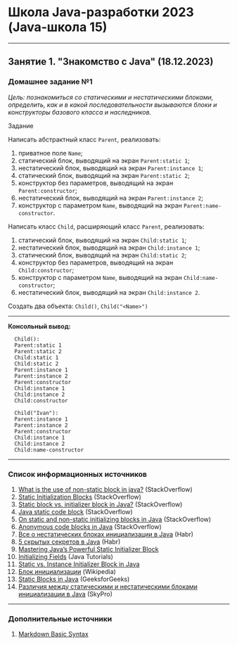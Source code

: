 # Школа Java-разработки 2023 (Java-школа 15)

---

## Занятие 1. "Знакомство с Java" (18.12.2023)

### Домашнее задание №1

*Цель: познакомиться со статическими и нестатическими блоками, определить, как и в какой последовательности вызываются блоки и конструкторы базового класса и наследников.*

Задание

Написать абстрактный класс `Parent`, реализовать:

1. приватное поле `Name`;
2. статический блок, выводящий на экран `Parent:static 1`;
3. нестатический блок, выводящий на экран `Parent:instance 1`;
4. статический блок, выводящий на экран `Parent:static 2`;
5. конструктор без параметров, выводящий на экран `Parent:constructor`;
6. нестатический блок, выводящий на экран `Parent:instance 2`;
7. конструктор с параметром `Name`, выводящий на экран `Parent:name-constructor`.

Написать класс `Child`, расширяющий класс `Parent`, реализовать:

1. статический блок, выводящий на экран `Child:static 1`;
2. нестатический блок, выводящий на экран `Child:instance 1`;
3. статический блок, выводящий на экран `Child:static 2`;
4. конструктор без параметров, выводящий на экран `Child:constructor`;
5. конструктор с параметром `Name`, выводящий на экран `Child:name-constructor`;
6. нестатический блок, выводящий на экран `Child:instance 2`.

Создать два объекта: `Child()`, `Child("<Name>")`

---

**Консольный вывод:**

```console
  Child():
  Parent:static 1
  Parent:static 2
  Child:static 1
  Child:static 2
  Parent:instance 1
  Parent:instance 2
  Parent:constructor
  Child:instance 1
  Child:instance 2
  Child:constructor

  Child("Ivan"):
  Parent:instance 1
  Parent:instance 2
  Parent:constructor
  Child:instance 1
  Child:instance 2
  Child:name-constructor
```

---

### Список информационных источников

1. [What is the use of non-static block in java?](https://stackoverflow.com/questions/11869972/what-is-the-use-of-non-static-block-in-java) (StackOverflow)
2. [Static Initialization Blocks](https://stackoverflow.com/questions/2420389/static-initialization-blocks) (StackOverflow)
3. [Static block vs. initializer block in Java?](https://stackoverflow.com/questions/12550135/static-block-vs-initializer-block-in-java) (StackOverflow)
4. [Java static code block](https://stackoverflow.com/questions/13319604/java-static-code-block) (StackOverflow)
5. [On static and non-static initializing blocks in Java](https://stackoverflow.com/questions/1574914/on-static-and-non-static-initializing-blocks-in-java) (StackOverflow)
6. [Anonymous code blocks in Java](https://stackoverflow.com/questions/1563030/anonymous-code-blocks-in-java) (StackOverflow)
7. [Все о нестатических блоках инициализации в Java](https://habr.com/ru/companies/otus/articles/758478/) (Habr)
8. [5 скрытых cекретов в Java](https://habr.com/ru/articles/480544/) (Habr)
9. [Mastering Java’s Powerful Static Initializer Block](https://www.appsdeveloperblog.com/12-java-static-initializer-block/)
10. [Initializing Fields](https://docs.oracle.com/javase/tutorial/java/javaOO/initial.html) (Java Tutorials)
11. [Static vs. Instance Initializer Block in Java](https://www.baeldung.com/java-static-instance-initializer-blocks)
12. [Блок инициализации](https://ru.wikipedia.org/wiki/%D0%91%D0%BB%D0%BE%D0%BA_%D0%B8%D0%BD%D0%B8%D1%86%D0%B8%D0%B0%D0%BB%D0%B8%D0%B7%D0%B0%D1%86%D0%B8%D0%B8) (Wikipedia)
13. [Static Blocks in Java](https://www.geeksforgeeks.org/static-blocks-in-java/) (GeeksforGeeks)
14. [Различия между статическими и нестатическими блоками инициализации в Java](https://sky.pro/media/razlichiya-mezhdu-staticheskimi-i-nestaticheskimi-blokami-iniczializaczii-v-java/) (SkyPro)

---

### Дополнительные источники

1. [Markdown Basic Syntax](https://www.markdownguide.org/basic-syntax/)
